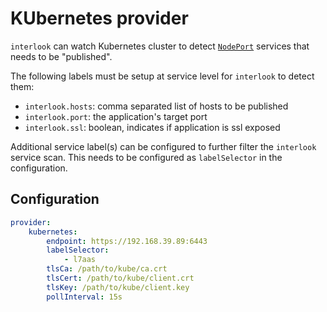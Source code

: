 # KUbernetes provider

`interlook` can watch Kubernetes cluster to detect [`NodePort`](https://kubernetes.io/docs/concepts/services-networking/service/#nodeport) services that needs to be "published". 

The following labels must be setup at service level for `interlook` to detect them:

* `interlook.hosts`: comma separated list of hosts to be published
* `interlook.port`: the application's target port
* `interlook.ssl`: boolean, indicates if application is ssl exposed

Additional service label(s) can be configured to further filter the `interlook` service scan. 
This needs to be configured as `labelSelector` in the configuration.  

## Configuration

```yaml
provider:
    kubernetes:
        endpoint: https://192.168.39.89:6443
        labelSelector:
            - l7aas
        tlsCa: /path/to/kube/ca.crt
        tlsCert: /path/to/kube/client.crt
        tlsKey: /path/to/kube/client.key
        pollInterval: 15s
```
